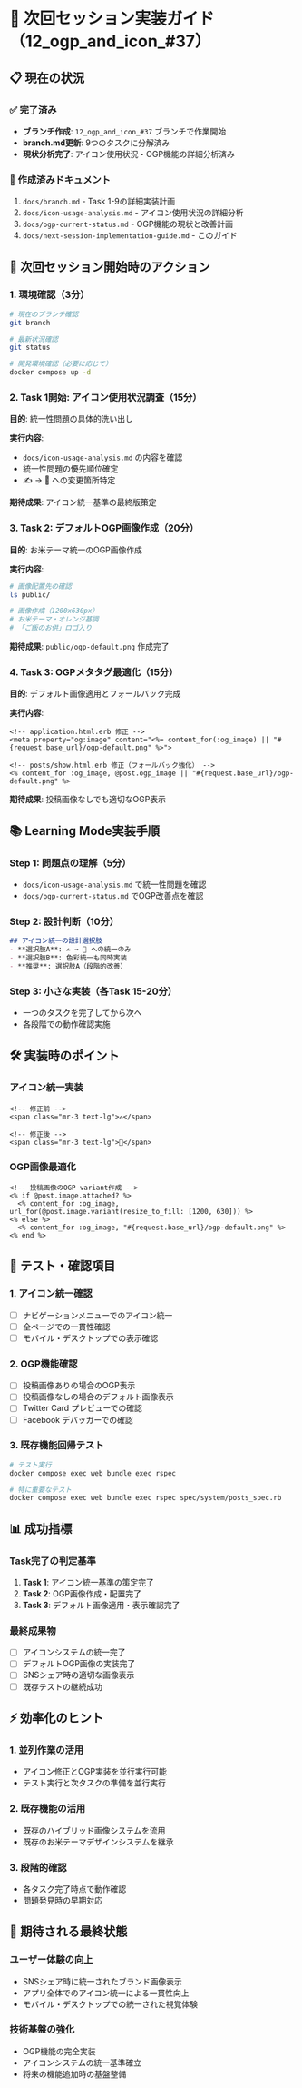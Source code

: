 # 🚀 次回セッション実装ガイド（12_ogp_and_icon_#37）

## 📋 現在の状況

### ✅ 完了済み
- **ブランチ作成**: `12_ogp_and_icon_#37` ブランチで作業開始
- **branch.md更新**: 9つのタスクに分解済み
- **現状分析完了**: アイコン使用状況・OGP機能の詳細分析済み

### 📁 作成済みドキュメント
1. `docs/branch.md` - Task 1-9の詳細実装計画
2. `docs/icon-usage-analysis.md` - アイコン使用状況の詳細分析
3. `docs/ogp-current-status.md` - OGP機能の現状と改善計画
4. `docs/next-session-implementation-guide.md` - このガイド

## 🎯 次回セッション開始時のアクション

### 1. 環境確認（3分）
```bash
# 現在のブランチ確認
git branch

# 最新状況確認  
git status

# 開発環境確認（必要に応じて）
docker compose up -d
```

### 2. Task 1開始: アイコン使用状況調査（15分）
**目的**: 統一性問題の具体的洗い出し

**実行内容**:
- `docs/icon-usage-analysis.md` の内容を確認
- 統一性問題の優先順位確定
- ✍️ → 📝 への変更箇所特定

**期待成果**: アイコン統一基準の最終版策定

### 3. Task 2: デフォルトOGP画像作成（20分）
**目的**: お米テーマ統一のOGP画像作成

**実行内容**:
```bash
# 画像配置先の確認
ls public/

# 画像作成（1200x630px）
# お米テーマ・オレンジ基調
# 「ご飯のお供」ロゴ入り
```

**期待成果**: `public/ogp-default.png` 作成完了

### 4. Task 3: OGPメタタグ最適化（15分）
**目的**: デフォルト画像適用とフォールバック完成

**実行内容**:
```erb
<!-- application.html.erb 修正 -->
<meta property="og:image" content="<%= content_for(:og_image) || "#{request.base_url}/ogp-default.png" %>">

<!-- posts/show.html.erb 修正（フォールバック強化） -->
<% content_for :og_image, @post.ogp_image || "#{request.base_url}/ogp-default.png" %>
```

**期待成果**: 投稿画像なしでも適切なOGP表示

## 📚 Learning Mode実装手順

### Step 1: 問題点の理解（5分）
- `docs/icon-usage-analysis.md` で統一性問題を確認
- `docs/ogp-current-status.md` でOGP改善点を確認

### Step 2: 設計判断（10分）
```markdown
## アイコン統一の設計選択肢
- **選択肢A**: ✍️ → 📝 への統一のみ
- **選択肢B**: 色彩統一も同時実装  
- **推奨**: 選択肢A（段階的改善）
```

### Step 3: 小さな実装（各Task 15-20分）
- 一つのタスクを完了してから次へ
- 各段階での動作確認実施

## 🛠️ 実装時のポイント

### アイコン統一実装
```erb
<!-- 修正前 -->
<span class="mr-3 text-lg">✍️</span>

<!-- 修正後 -->  
<span class="mr-3 text-lg">📝</span>
```

### OGP画像最適化
```erb
<!-- 投稿画像のOGP variant作成 -->
<% if @post.image.attached? %>
  <% content_for :og_image, url_for(@post.image.variant(resize_to_fill: [1200, 630])) %>
<% else %>
  <% content_for :og_image, "#{request.base_url}/ogp-default.png" %>
<% end %>
```

## 🧪 テスト・確認項目

### 1. アイコン統一確認
- [ ] ナビゲーションメニューでのアイコン統一
- [ ] 全ページでの一貫性確認
- [ ] モバイル・デスクトップでの表示確認

### 2. OGP機能確認
- [ ] 投稿画像ありの場合のOGP表示
- [ ] 投稿画像なしの場合のデフォルト画像表示
- [ ] Twitter Card プレビューでの確認
- [ ] Facebook デバッガーでの確認

### 3. 既存機能回帰テスト
```bash
# テスト実行
docker compose exec web bundle exec rspec

# 特に重要なテスト
docker compose exec web bundle exec rspec spec/system/posts_spec.rb
```

## 📊 成功指標

### Task完了の判定基準
1. **Task 1**: アイコン統一基準の策定完了
2. **Task 2**: OGP画像作成・配置完了  
3. **Task 3**: デフォルト画像適用・表示確認完了

### 最終成果物
- [ ] アイコンシステムの統一完了
- [ ] デフォルトOGP画像の実装完了  
- [ ] SNSシェア時の適切な画像表示
- [ ] 既存テストの継続成功

## ⚡ 効率化のヒント

### 1. 並列作業の活用
- アイコン修正とOGP実装を並行実行可能
- テスト実行と次タスクの準備を並行実行

### 2. 既存機能の活用
- 既存のハイブリッド画像システムを流用
- 既存のお米テーマデザインシステムを継承

### 3. 段階的確認
- 各タスク完了時点で動作確認
- 問題発見時の早期対応

## 🎉 期待される最終状態

### ユーザー体験の向上
- SNSシェア時に統一されたブランド画像表示
- アプリ全体でのアイコン統一による一貫性向上
- モバイル・デスクトップでの統一された視覚体験

### 技術基盤の強化
- OGP機能の完全実装
- アイコンシステムの統一基準確立
- 将来の機能追加時の基盤整備